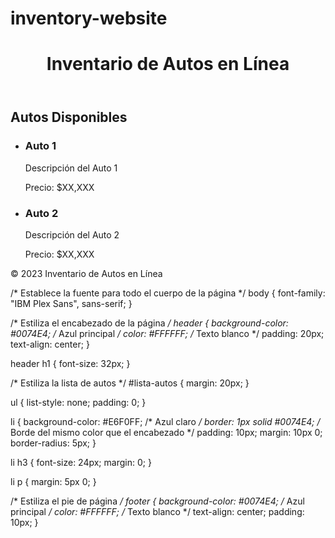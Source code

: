 # inventory-website
<!DOCTYPE html>
<html lang="es">
<head>
    <meta charset="UTF-8">
    <meta name="viewport" content="width=device-width, initial-scale=1.0">
    <title>Inventario de Autos en Línea</title>
    <!-- Enlaza tu hoja de estilo CSS -->
    <link rel="stylesheet" href="estilos.css">
</head>
<body>
    <header>
        <h1>Inventario de Autos en Línea</h1>
    </header>
    <main>
        <section id="lista-autos">
            <h2>Autos Disponibles</h2>
            <ul>
                <li>
                    <h3>Auto 1</h3>
                    <p>Descripción del Auto 1</p>
                    <p>Precio: $XX,XXX</p>
                </li>
                <li>
                    <h3>Auto 2</h3>
                    <p>Descripción del Auto 2</p>
                    <p>Precio: $XX,XXX</p>
                </li>
            </ul>
        </section>
    </main>
    <footer>
        <p>&copy; 2023 Inventario de Autos en Línea</p>
    </footer>
</body>
</html>
/* Establece la fuente para todo el cuerpo de la página */
body {
    font-family: "IBM Plex Sans", sans-serif;
}

/* Estiliza el encabezado de la página */
header {
    background-color: #0074E4; /* Azul principal */
    color: #FFFFFF; /* Texto blanco */
    padding: 20px;
    text-align: center;
}

header h1 {
    font-size: 32px;
}

/* Estiliza la lista de autos */
#lista-autos {
    margin: 20px;
}

ul {
    list-style: none;
    padding: 0;
}

li {
    background-color: #E6F0FF; /* Azul claro */
    border: 1px solid #0074E4; /* Borde del mismo color que el encabezado */
    padding: 10px;
    margin: 10px 0;
    border-radius: 5px;
}

li h3 {
    font-size: 24px;
    margin: 0;
}

li p {
    margin: 5px 0;
}

/* Estiliza el pie de página */
footer {
    background-color: #0074E4; /* Azul principal */
    color: #FFFFFF; /* Texto blanco */
    text-align: center;
    padding: 10px;
}
